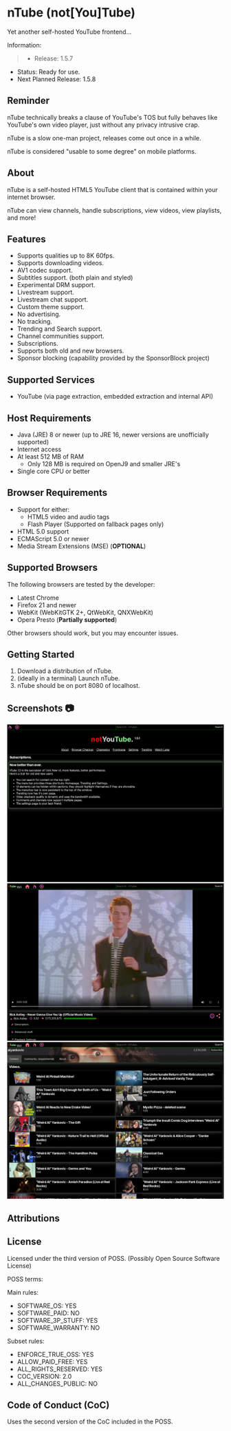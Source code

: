 # nTube (not[You]Tube)

Yet another self-hosted YouTube frontend...

Information:
> - Release: 1.5.7
- Status: Ready for use.
- Next Planned Release: 1.5.8

## Reminder

nTube technically breaks a clause of YouTube's TOS but fully behaves like YouTube's own video player, just without any privacy intrusive crap.

nTube is a slow one-man project, releases come out once in a while.

nTube is considered "usable to some degree" on mobile platforms.

## About

nTube is a self-hosted HTML5 YouTube client that is contained within your internet browser.

nTube can view channels, handle subscriptions, view videos, view playlists, and more!

## Features

- Supports qualities up to 8K 60fps.
- Supports downloading videos.
- AV1 codec support.
- Subtitles support. (both plain and styled)
- Experimental DRM support.
- Livestream support.
- Livestream chat support.
- Custom theme support.
- No advertising.
- No tracking.
- Trending and Search support.
- Channel communities support.
- Subscriptions.
- Supports both old and new browsers.
- Sponsor blocking (capability provided by the SponsorBlock project)

## Supported Services

- YouTube (via page extraction, embedded extraction and internal API)

## Host Requirements

- Java (JRE) 8 or newer (up to JRE 16, newer versions are unofficially supported)
- Internet access
- At least 512 MB of RAM
    - Only 128 MB is required on OpenJ9 and smaller JRE's
- Single core CPU or better

## Browser Requirements

- Support for either:
    - HTML5 video and audio tags
    - Flash Player (Supported on fallback pages only)
- HTML 5.0 support
- ECMAScript 5.0 or newer
- Media Stream Extensions (MSE) (<b>OPTIONAL</b>)

## Supported Browsers

The following browsers are tested by the developer:

- Latest Chrome
- Firefox 21 and newer
- WebKit (WebKitGTK 2+, QtWebKit, QNXWebKit)
- Opera Presto (<b>Partially supported</b>)

Other browsers should work, but you may encounter issues.

## Getting Started
1. Download a distribution of nTube.
2. (ideally in a terminal) Launch nTube.
3. nTube should be on port 8080 of localhost.

## Screenshots 📷

![Home Page](screenshots/home_page.png)
![Video Page](screenshots/video_page.png)
![Channel Page](screenshots/channel_page.png)

## Attributions
## License
Licensed under the third version of POSS. (Possibly Open Source Software License)

POSS terms:

Main rules:

- SOFTWARE_OS: YES
- SOFTWARE_PAID: NO
- SOFTWARE_3P_STUFF: YES
- SOFTWARE_WARRANTY: NO

Subset rules:

- ENFORCE_TRUE_OSS: YES
- ALLOW_PAID_FREE: YES
- ALL_RIGHTS_RESERVED: YES
- COC_VERSION: 2.0
- ALL_CHANGES_PUBLIC: NO

## Code of Conduct (CoC)
Uses the second version of the CoC included in the POSS.

